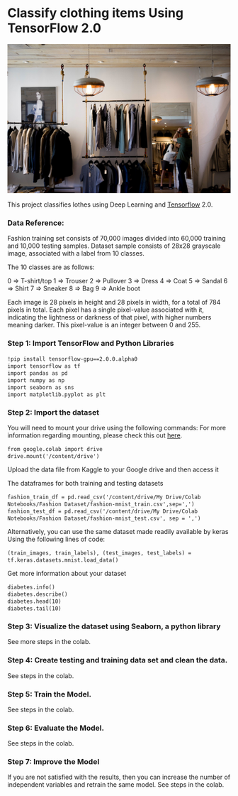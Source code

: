 # Classify clothing items Using TensorFlow 2.0

![Clothes](clothes.jpg)

This project classifies lothes using Deep Learning and [Tensorflow](https://www.tensorflow.org) 2.0. 

### Data Reference:

Fashion training set consists of 70,000 images divided into 60,000 training and 10,000 testing samples. Dataset sample consists of 28x28 grayscale image, associated with a label from 10 classes.

The 10 classes are as follows:

0 => T-shirt/top
1 => Trouser
2 => Pullover
3 => Dress
4 => Coat
5 => Sandal
6 => Shirt
7 => Sneaker
8 => Bag
9 => Ankle boot

Each image is 28 pixels in height and 28 pixels in width, for a total of 784 pixels in total. Each pixel has a single pixel-value associated with it, indicating the lightness or darkness of that pixel, with higher numbers meaning darker. This pixel-value is an integer between 0 and 255.


### Step 1: Import TensorFlow and Python Libraries


```
!pip install tensorflow-gpu==2.0.0.alpha0
import tensorflow as tf
import pandas as pd
import numpy as np
import seaborn as sns
import matplotlib.pyplot as plt
```

### Step 2: Import the dataset

You will need to mount your drive using the following commands:
For more information regarding mounting, please check this out [here](https://stackoverflow.com/questions/46986398/import-data-into-google-colaboratory).


```
from google.colab import drive
drive.mount('/content/drive')
```

Upload the data file from Kaggle to your Google drive and then access it

The dataframes for both training and testing datasets 
```
fashion_train_df = pd.read_csv('/content/drive/My Drive/Colab Notebooks/Fashion Dataset/fashion-mnist_train.csv',sep=',')
fashion_test_df = pd.read_csv('/content/drive/My Drive/Colab Notebooks/Fashion Dataset/fashion-mnist_test.csv', sep = ',')
```

Alternatively, you can use the same dataset made readily available by keras Using the following lines of code:
```
(train_images, train_labels), (test_images, test_labels) = tf.keras.datasets.mnist.load_data()
```

Get more information about your dataset
```
diabetes.info()
diabetes.describe()
diabetes.head(10)
diabetes.tail(10)
```

### Step 3: Visualize the dataset using Seaborn, a python library
See more steps in the colab.

### Step 4: Create testing and training data set and clean the data. 
See steps in the colab.

### Step 5: Train the Model. 
See steps in the colab.

### Step 6: Evaluate the Model. 
See steps in the colab.

### Step 7: Improve the Model
If you are not satisfied with the results, then you can increase the number of independent variables and retrain the same model. See steps in the colab.
